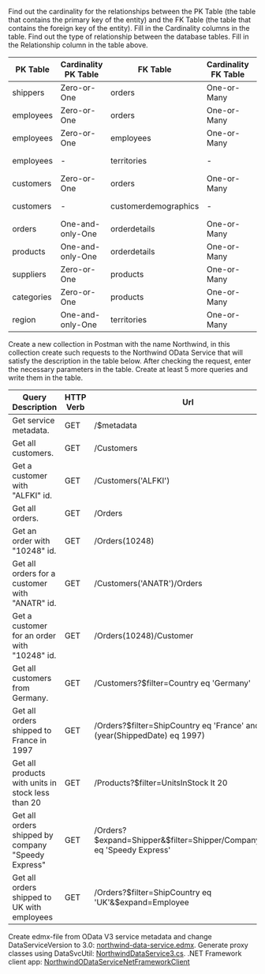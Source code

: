 Find out the cardinality for the relationships between the PK Table (the table that contains the primary key of the entity) and the FK Table (the table that contains the foreign key of the entity). Fill in the Cardinality columns in the table. Find out the type of relationship between the database tables. Fill in the Relationship column in the table above.

| PK Table      | Cardinality PK Table | FK Table             | Cardinality FK Table | Relationship |
| ------------- | -------------------- | -------------------- | -------------------- | ------------ |
| shippers      | Zero-or-One          | orders               |  One-or-Many         | One-to-Many  |
| employees     | Zero-or-One          | orders               |  One-or-Many         | One-to-Many  |
| employees     | Zero-or-One          | employees            |  One-or-Many         | One-to-Many  |
| employees     | -                    | territories          | -                    | Many-to-Many |
| customers     | Zero-or-One          | orders               |  One-or-Many         | One-to-Many  |
| customers     | -                    | customerdemographics | -                    | Many-to-Many |
| orders        | One-and-only-One     | orderdetails         |  One-or-Many         | One-to-Many  |
| products      | One-and-only-One     | orderdetails         |  One-or-Many         | One-to-Many  |
| suppliers     | Zero-or-One          | products             |  One-or-Many         | One-to-Many  |
| categories    | Zero-or-One          | products             |  One-or-Many         | One-to-Many  |
| region        | One-and-only-One     | territories          |  One-or-Many         | One-to-Many  |

Create a new collection in Postman with the name Northwind, in this collection create such requests to the Northwind OData Service that will satisfy the description in the table below. After checking the request, enter the necessary parameters in the table. Create at least 5 more queries and write them in the table.

| Query Description                                             | HTTP Verb | Url                                       |
| --------------------------------------------------------------| --------- | ----------------------------------------- |
| Get service metadata.                                         | GET       | /$metadata                                |
| Get all customers.                                            | GET       | /Customers                                |
| Get a customer with "ALFKI" id.                               | GET       | /Customers('ALFKI')                       |
| Get all orders.                                               | GET       | /Orders                                   |
| Get an order with "10248" id.                                 | GET       | /Orders(10248)                            |
| Get all orders for a customer with "ANATR" id.                | GET       | /Customers('ANATR')/Orders                |
| Get a customer for an order with "10248" id.                  | GET       | /Orders(10248)/Customer                   |
| Get all customers from Germany.                               | GET       | /Customers?$filter=Country eq 'Germany'   |
| Get all orders shipped to France in 1997                      | GET       | /Orders?$filter=ShipCountry eq 'France' and (year(ShippedDate) eq 1997)  |
| Get all products with units in stock less than 20             | GET       | /Products?$filter=UnitsInStock lt 20      |
| Get all orders shipped by company "Speedy Express"            | GET       | /Orders?$expand=Shipper&$filter=Shipper/CompanyName eq 'Speedy Express'   |
| Get all orders shipped to UK with employees                   | GET       | /Orders?$filter=ShipCountry eq 'UK'&$expand=Employee    |

Create edmx-file from OData V3 service metadata and change DataServiceVersion to 3.0: [northwind-data-service.edmx](northwind-data-service.edmx).
Generate proxy classes using DataSvcUtil: [NorthwindDataService3.cs](NorthwindDataService3.cs).
.NET Framework client app: [NorthwindODataServiceNetFrameworkClient](NorthwindODataServiceNetFrameworkClient/NorthwindODataServiceNetFrameworkClient)
